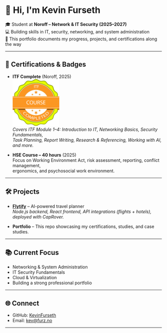 # 👋 Hi, I'm Kevin Furseth  

🎓 Student at **Noroff – Network & IT Security (2025–2027)**  
💻 Building skills in IT, security, networking, and system administration  
📂 This portfolio documents my progress, projects, and certifications along the way  

---

## 📜 Certifications & Badges  

- **ITF Complete** (Noroff, 2025)  
  <img src="ITF_Complete.png" alt="ITF Complete Badge" width="150"/>  
  *Covers ITF Module 1–4: Introduction to IT, Networking Basics, Security Fundamentals,  
  Task Planning, Report Writing, Research & Referencing, Working with AI, and more.*  

- **HSE Course – 40 hours** (2025)  
  Focus on Working Environment Act, risk assessment, reporting, conflict management,  
  ergonomics, and psychosocial work environment.  

---

## 🛠️ Projects  

- **[Flytify](https://github.com/Flytify)** – AI-powered travel planner  
  *Node.js backend, React frontend, API integrations (flights + hotels),  
  deployed with CapRover.*  

- **Portfolio** – This repo showcasing my certifications, studies, and case studies.  

---

## 📚 Current Focus  

- Networking & System Administration  
- IT Security Fundamentals  
- Cloud & Virtualization  
- Building a strong professional portfolio  

---

## 🌐 Connect  

- GitHub: [KevinFurseth](https://github.com/KevinFurseth)  
- Email: kev@furz.no  

---
